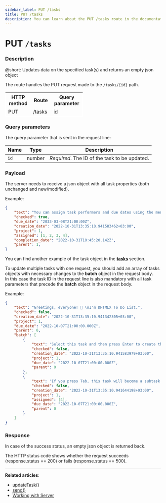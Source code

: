 ```yaml
---
sidebar_label: PUT /tasks
title: PUT /tasks
description: You can learn about the PUT /tasks route in the documentation of the DHTMLX JavaScript To Do List library. Browse developer guides and API reference, try out code examples and live demos, and download a free 30-day evaluation version of DHTMLX To Do List.
---
```


# PUT `/tasks`

### Description

@short: Updates data on the specified task(s) and returns an empty json object

The route handles the PUT request made to the `/tasks/{id}` path.

<table style="border: 1px solid white; border-collapse: collapse; width:50%">
<thead style="border: 1px solid white; border-collapse: collapse;">
<th style="width:25%">HTTP method</th>
<th style="width:25%">Route</th>
<th style="width:25%">Query parameter</th>
</thead>
<tbody style="border: 1px solid white; border-collapse: collapse">
<tr>
<td>PUT</td>
<td>/tasks</td>
<td>id</td>
</tr>
</tbody>
</table>

### Query parameters

The query parameter that is sent in the request line:

| Name       | Type        | Description |
| ---------- | ----------- | ----------- |
| `id`       |  number     | *Required*. The ID of the task to be updated.|

### Payload

The server needs to receive a json object with all task properties (both unchanged and new/modified).

Example:

~~~json
{
    "text": "You can assign task performers and due dates using the menu.",
    "checked": true,
    "due_date": "2033-03-08T21:00:00Z",
    "creation_date": "2022-10-31T13:35:10.941583462+03:00",
    "project": 1,
    "assigned": [1, 2, 3, 4],
    "completion_date": "2022-10-31T10:45:20.142Z",
    "parent": 1,
}
~~~

You can find another example of the task object in the [**tasks**](api/configs/tasks_config.md) section.

To update multiple tasks with one request, you should add an array of tasks objects with necessary changes to the **batch** object in the request body.<br> In this case the task ID in the request line is also mandatory with all task parameters that precede the **batch** object in the request body.

Example:

~~~json
{
    "text": "Greetings, everyone! 👋 \nI'm DHTMLX To Do List.",
    "checked": false,
    "creation_date": "2022-10-31T13:35:10.941342305+03:00",
    "project": 1,
    "due_date": "2022-10-07T21:00:00.000Z",
    "parent": 0,
    "batch": [
        {
            "text": "Select this task and then press Enter to create the task below 👇",
            "checked": false,
            "creation_date": "2022-10-31T13:35:10.941583979+03:00",
            "project": 1,
            "due_date": "2022-10-07T21:00:00.000Z",
            "parent": 0
        },
        {
            "text": "If you press Tab, this task will become a subtask. To edit it, press Ctrl (Cmd) + Enter.",
            "checked": false,
            "creation_date": "2022-10-31T13:35:10.941644198+03:00",
            "project": 1,
            "assigned": [4],
            "due_date": "2022-10-07T21:00:00.000Z",
            "parent": 0
        }
    ]
}
~~~

### Response
  
In case of the success status, an empty json object is returned back.

The HTTP status code shows whether the request succeeds (response.status == 200) or fails (response.status == 500).

---

**Related articles**:

- [updateTask()](api/methods/updatetask_method.md)
- [send()](api/rest_api/methods/send_method.md)
- [Working with Server](guides/working_with_server.md)
